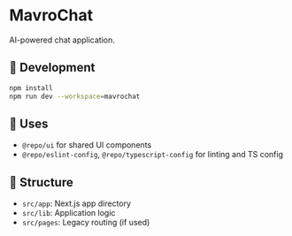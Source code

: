# MavroChat

AI-powered chat application.

## 🚀 Development

```sh
npm install
npm run dev --workspace=mavrochat
```

## 🧩 Uses

- `@repo/ui` for shared UI components
- `@repo/eslint-config`, `@repo/typescript-config` for linting and TS config

## 📁 Structure

- `src/app`: Next.js app directory
- `src/lib`: Application logic
- `src/pages`: Legacy routing (if used)
